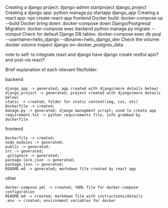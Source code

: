 Creating a django project: django-admin startproject django_project
Creating a django app: python manage.py startapp django_app
Creating a react app: npx create-react-app frontend
Docker build: docker-compose up --build
Docker bring down: docker-compose down
Django/Postgresql Migration: docker-compose exec backend python manage.py migrate --noinput
Check for default Django DB tables: docker-compose exec db psql --username=hello_django --dbname=hello_django_dev
Check the volume: docker volume inspect django-on-docker_postgres_data

note to self: to integrate react and django have
django create restful apis? and post via react?

Brief explanation of each relevant file/folder:

backend

    django_app -> generated; app created with django(more details below)
    django_project -> generated; project created with django(more details below)
    static -> created; folder for static content(img, css, etc)
    Dockerfile -> created;
    manage.py -> generated; django managment script; used to create app
    requirement.txt -> python requirements file, info grabbed by dockerfile

frontend

    Dockerfile -> created;
    node_modules -> generated;
    public -> generated;
    src -> generated;
    .gitignore -> generated;
    package-lock.json -> generated;
    package.json -> generated;
    README.md -> generated; markdown file created by react app

other

    docker-compose.yml -> created; YAML file for docker-compose configuration
    README.md -> created; markdown file with instructions/details
    .env -> created; environment variables for docker


